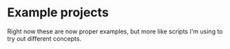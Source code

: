 # Example projects

Right now these are now proper examples, but more like
scripts I'm using to try out different concepts.
